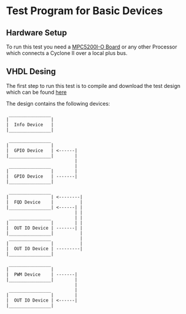 # Test Program for Basic Devices

## Hardware Setup 
To run this test you need a [MPC5200I-O Board](http://phytec.com/products/system-on-modules/phycore/mpc5200b-io/) or any other Processor which connects a Cyclone II over a local plus bus.

## VHDL Desing 
The first step to run this test is to compile and download the test design which can be found [here](https://github.com/flink-project/flinkvhdl/tree/master/axiComponents/testing/testdesigns/lpb/baseDevTesting)

The design contains the following devices: 

     ________________
    |                |
    |  Info Device   | 
    |________________|
    
     ________________
    |                |
    |  GPIO Device   | <------|
    |________________|        |
                              |
     ________________         |
    |                |        |
    |  GPIO Device   | -------|
    |________________|
    
     ________________
    |                | <--------|
    |  FQD Device    |          |
    |________________| <------| |
                              | |
     ________________         | |
    |                |        | |
    |  OUT IO Device | -------| |
    |________________|          |
     ________________           |
    |                |          |
    |  OUT IO Device | ---------|
    |________________|          
    
     ________________
    |                | 
    |  PWM Device    | -------|         
    |________________|        |
                              |
     ________________         | 
    |                |        | 
    |  OUT IO Device | <------| 
    |________________|          

